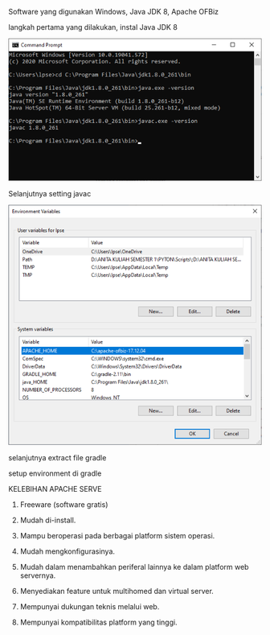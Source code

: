 Software yang digunakan Windows, Java JDK 8, Apache OFBiz


langkah pertama yang dilakukan, instal Java JDK 8


![Gambar 1](./java01.png)


Selanjutnya setting javac


![Gambar 1](./javahome01.png)

selanjutnya extract file gradle


setup environment di gradle


KELEBIHAN APACHE SERVE


1. Freeware (software gratis)


2. Mudah di-install.


3. Mampu beroperasi pada berbagai platform sistem operasi.


4. Mudah mengkonfigurasinya.


5. Mudah dalam menambahkan periferal lainnya ke dalam platform web servernya.


6. Menyediakan feature untuk multihomed dan virtual server.


7. Mempunyai dukungan teknis melalui web.


8. Mempunyai kompatibilitas platform yang tinggi.



